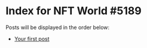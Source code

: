 # Index for NFT World #5189
Posts will be displayed in the order below:

- [Your first post](./001-first.md)

